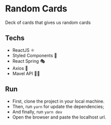 # Random Cards
Deck of cards that gives us random cards

## Techs
- ReactJS ⚛
- Styled Components 🎨
- React Spring 🎭
- Axios 🔌
- Mavel API 🦸‍♂️

## Run
- First, clone the project in your local machine.
- Then, run `yarn` for update the dependencies;
- And finally, run `yarn dev`
- Open the browser and paste the localhost url.

